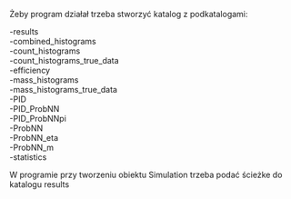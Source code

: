 Żeby program działał trzeba stworzyć katalog z podkatalogami: <br>

-results <br>
    -combined_histograms <br>
    -count_histograms <br>
    -count_histograms_true_data <br>
    -efficiency <br>
    -mass_histograms <br>
    -mass_histograms_true_data <br>
    -PID <br>
    -PID_ProbNN <br>
    -PID_ProbNNpi <br>
    -ProbNN <br>
    -ProbNN_eta <br>
    -ProbNN_m <br>
    -statistics <br>

W programie przy tworzeniu obiektu Simulation trzeba podać ścieżke do katalogu results
